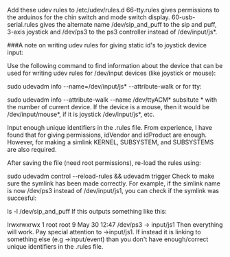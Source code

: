 Add these udev rules to /etc/udev/rules.d
66-tty.rules gives permissions to the arduinos for the chin switch and mode switch display. 60-usb-serial.rules gives the alternate name /dev/sip_and_puff to the sip and puff, 3-axis joystick and /dev/ps3 to the ps3 controller instead of /dev/input/js*.

###A note on writing udev rules for giving static id's to joystick device input:

Use the following command to find information about the device that can be used for writing udev rules for /dev/input devices (like joystick or mouse):

sudo udevadm info --name=/dev/input/js* --attribute-walk 
or for tty:

 sudo udevadm info --attribute-walk --name /dev/ttyACM*
subsitute * with the number of current device. If the device is a mouse, then it would be /dev/input/mouse*, if it is joystick /dev/input/js*, etc.

Input enough unique identifiers in the .rules file. From experience, I have found that for giving permissions, idVendor and idProduct are enough. However, for making a simlink KERNEL, SUBSYSTEM, and SUBSYSTEMS are also required.

After saving the file (need root permissions), re-load the rules using:

sudo udevadm control --reload-rules && udevadm trigger
Check to make sure the symlink has been made correctly. For example, if the simlink name is now /dev/ps3 instead of /dev/input/js1, you can check if the symlink was succesful:

ls -l /dev/sip_and_puff
If this outputs something like this:

lrwxrwxrwx 1 root root 9 May 30 12:47 /dev/ps3 -> input/js1
Then everything will work. Pay special attention to ->input/js1. If instead it is linking to something else (e.g ->input/event) than you don't have enough/correct unique identifiers in the .rules file.
